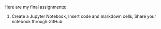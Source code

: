 Here are my final assignments:

1. Create a Jupyter Notebook, Insert code and markdown cells, Share your notebook through GitHub
